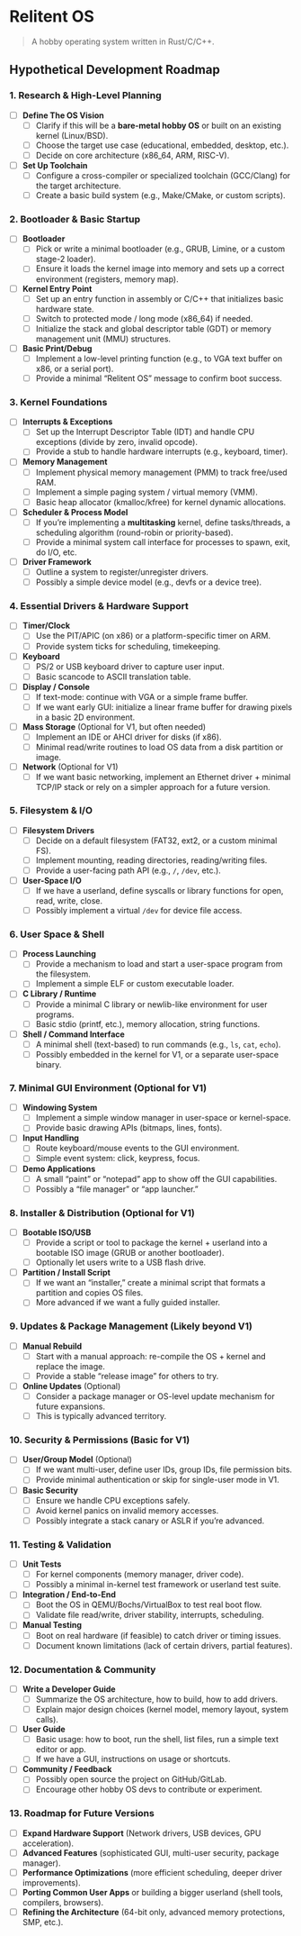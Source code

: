 # Relitent OS

> A hobby operating system written in Rust/C/C++.

## Hypothetical Development Roadmap

### 1. **Research & High-Level Planning**

- [ ] **Define The OS Vision**  
  - [ ] Clarify if this will be a **bare-metal hobby OS** or built on an existing kernel (Linux/BSD).  
  - [ ] Choose the target use case (educational, embedded, desktop, etc.).  
  - [ ] Decide on core architecture (x86_64, ARM, RISC-V).
- [ ] **Set Up Toolchain**  
  - [ ] Configure a cross-compiler or specialized toolchain (GCC/Clang) for the target architecture.  
  - [ ] Create a basic build system (e.g., Make/CMake, or custom scripts).

### 2. **Bootloader & Basic Startup**

- [ ] **Bootloader**  
  - [ ] Pick or write a minimal bootloader (e.g., GRUB, Limine, or a custom stage-2 loader).  
  - [ ] Ensure it loads the kernel image into memory and sets up a correct environment (registers, memory map).
- [ ] **Kernel Entry Point**  
  - [ ] Set up an entry function in assembly or C/C++ that initializes basic hardware state.  
  - [ ] Switch to protected mode / long mode (x86_64) if needed.  
  - [ ] Initialize the stack and global descriptor table (GDT) or memory management unit (MMU) structures.

- [ ] **Basic Print/Debug**  
  - [ ] Implement a low-level printing function (e.g., to VGA text buffer on x86, or a serial port).  
  - [ ] Provide a minimal “Relitent OS” message to confirm boot success.

### 3. **Kernel Foundations**

- [ ] **Interrupts & Exceptions**  
  - [ ] Set up the Interrupt Descriptor Table (IDT) and handle CPU exceptions (divide by zero, invalid opcode).  
  - [ ] Provide a stub to handle hardware interrupts (e.g., keyboard, timer).

- [ ] **Memory Management**  
  - [ ] Implement physical memory management (PMM) to track free/used RAM.  
  - [ ] Implement a simple paging system / virtual memory (VMM).  
  - [ ] Basic heap allocator (kmalloc/kfree) for kernel dynamic allocations.

- [ ] **Scheduler & Process Model**  
  - [ ] If you’re implementing a **multitasking** kernel, define tasks/threads, a scheduling algorithm (round-robin or priority-based).  
  - [ ] Provide a minimal system call interface for processes to spawn, exit, do I/O, etc.

- [ ] **Driver Framework**  
  - [ ] Outline a system to register/unregister drivers.  
  - [ ] Possibly a simple device model (e.g., devfs or a device tree).

### 4. **Essential Drivers & Hardware Support**

- [ ] **Timer/Clock**  
  - [ ] Use the PIT/APIC (on x86) or a platform-specific timer on ARM.  
  - [ ] Provide system ticks for scheduling, timekeeping.

- [ ] **Keyboard**  
  - [ ] PS/2 or USB keyboard driver to capture user input.  
  - [ ] Basic scancode to ASCII translation table.

- [ ] **Display / Console**  
  - [ ] If text-mode: continue with VGA or a simple frame buffer.  
  - [ ] If we want early GUI: initialize a linear frame buffer for drawing pixels in a basic 2D environment.

- [ ] **Mass Storage** (Optional for V1, but often needed)  
  - [ ] Implement an IDE or AHCI driver for disks (if x86).  
  - [ ] Minimal read/write routines to load OS data from a disk partition or image.

- [ ] **Network** (Optional for V1)  
  - [ ] If we want basic networking, implement an Ethernet driver + minimal TCP/IP stack or rely on a simpler approach for a future version.

### 5. **Filesystem & I/O**

- [ ] **Filesystem Drivers**  
  - [ ] Decide on a default filesystem (FAT32, ext2, or a custom minimal FS).  
  - [ ] Implement mounting, reading directories, reading/writing files.  
  - [ ] Provide a user-facing path API (e.g., `/`, `/dev`, etc.).
- [ ] **User-Space I/O**  
  - [ ] If we have a userland, define syscalls or library functions for open, read, write, close.  
  - [ ] Possibly implement a virtual `/dev` for device file access.

### 6. **User Space & Shell**

- [ ] **Process Launching**  
  - [ ] Provide a mechanism to load and start a user-space program from the filesystem.  
  - [ ] Implement a simple ELF or custom executable loader.

- [ ] **C Library / Runtime**  
  - [ ] Provide a minimal C library or newlib-like environment for user programs.  
  - [ ] Basic stdio (printf, etc.), memory allocation, string functions.

- [ ] **Shell / Command Interface**  
  - [ ] A minimal shell (text-based) to run commands (e.g., `ls`, `cat`, `echo`).  
  - [ ] Possibly embedded in the kernel for V1, or a separate user-space binary.

### 7. **Minimal GUI Environment** (Optional for V1)

- [ ] **Windowing System**  
  - [ ] Implement a simple window manager in user-space or kernel-space.  
  - [ ] Provide basic drawing APIs (bitmaps, lines, fonts).
- [ ] **Input Handling**  
  - [ ] Route keyboard/mouse events to the GUI environment.  
  - [ ] Simple event system: click, keypress, focus.

- [ ] **Demo Applications**  
  - [ ] A small “paint” or “notepad” app to show off the GUI capabilities.  
  - [ ] Possibly a “file manager” or “app launcher.”

### 8. **Installer & Distribution** (Optional for V1)

- [ ] **Bootable ISO/USB**  
  - [ ] Provide a script or tool to package the kernel + userland into a bootable ISO image (GRUB or another bootloader).  
  - [ ] Optionally let users write to a USB flash drive.

- [ ] **Partition / Install Script**  
  - [ ] If we want an “installer,” create a minimal script that formats a partition and copies OS files.  
  - [ ] More advanced if we want a fully guided installer.

### 9. **Updates & Package Management** (Likely beyond V1)

- [ ] **Manual Rebuild**  
  - [ ] Start with a manual approach: re-compile the OS + kernel and replace the image.  
  - [ ] Provide a stable “release image” for others to try.

- [ ] **Online Updates** (Optional)  
  - [ ] Consider a package manager or OS-level update mechanism for future expansions.  
  - [ ] This is typically advanced territory.

### 10. **Security & Permissions** (Basic for V1)

- [ ] **User/Group Model** (Optional)  
  - [ ] If we want multi-user, define user IDs, group IDs, file permission bits.  
  - [ ] Provide minimal authentication or skip for single-user mode in V1.

- [ ] **Basic Security**  
  - [ ] Ensure we handle CPU exceptions safely.  
  - [ ] Avoid kernel panics on invalid memory accesses.  
  - [ ] Possibly integrate a stack canary or ASLR if you’re advanced.

### 11. **Testing & Validation**

- [ ] **Unit Tests**  
  - [ ] For kernel components (memory manager, driver code).  
  - [ ] Possibly a minimal in-kernel test framework or userland test suite.

- [ ] **Integration / End-to-End**  
  - [ ] Boot the OS in QEMU/Bochs/VirtualBox to test real boot flow.  
  - [ ] Validate file read/write, driver stability, interrupts, scheduling.

- [ ] **Manual Testing**  
  - [ ] Boot on real hardware (if feasible) to catch driver or timing issues.  
  - [ ] Document known limitations (lack of certain drivers, partial features).

### 12. **Documentation & Community**

- [ ] **Write a Developer Guide**  
  - [ ] Summarize the OS architecture, how to build, how to add drivers.  
  - [ ] Explain major design choices (kernel model, memory layout, system calls).
- [ ] **User Guide**  
  - [ ] Basic usage: how to boot, run the shell, list files, run a simple text editor or app.  
  - [ ] If we have a GUI, instructions on usage or shortcuts.
- [ ] **Community / Feedback**  
  - [ ] Possibly open source the project on GitHub/GitLab.  
  - [ ] Encourage other hobby OS devs to contribute or experiment.

### 13. **Roadmap for Future Versions**

- [ ] **Expand Hardware Support** (Network drivers, USB devices, GPU acceleration).
- [ ] **Advanced Features** (sophisticated GUI, multi-user security, package manager).
- [ ] **Performance Optimizations** (more efficient scheduling, deeper driver improvements).
- [ ] **Porting Common User Apps** or building a bigger userland (shell tools, compilers, browsers).
- [ ] **Refining the Architecture** (64-bit only, advanced memory protections, SMP, etc.).
